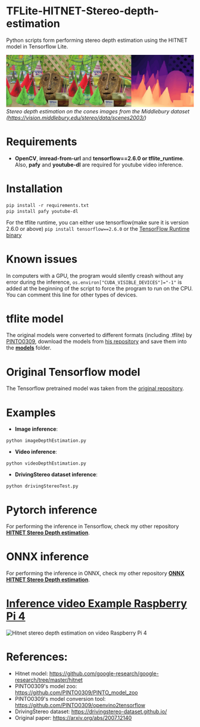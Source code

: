# TFLite-HITNET-Stereo-depth-estimation
Python scripts form performing stereo depth estimation using the HITNET model in Tensorflow Lite.

![Hitnet stereo depth estimation TFLite](https://github.com/ibaiGorordo/TFLite-HITNET-Stereo-depth-estimation/blob/main/docs/img/out.jpg)
*Stereo depth estimation on the cones images from the Middlebury dataset (https://vision.middlebury.edu/stereo/data/scenes2003/)*

# Requirements

 * **OpenCV**, **imread-from-url** and **tensorflow==2.6.0 or tflite_runtime**. Also, **pafy** and **youtube-dl** are required for youtube video inference. 
 
# Installation
```
pip install -r requirements.txt
pip install pafy youtube-dl
```

For the tflite runtime, you can either use tensorflow(make sure it is version 2.6.0 or above) `pip install tensorflow==2.6.0` or the [TensorFlow Runtime binary](https://github.com/PINTO0309/TensorflowLite-bin)

# Known issues
In computers with a GPU, the program would silently creash without any error during the inference, `os.environ["CUDA_VISIBLE_DEVICES"]="-1"` is added at the beginning of the script to force the program to run on the CPU. You can comment this line for other types of devices.

# tflite model
The original models were converted to different formats (including .tflite) by [PINTO0309](https://github.com/PINTO0309), download the models from [his repository](https://github.com/PINTO0309/PINTO_model_zoo/tree/main/142_HITNET) and save them into the **[models](https://github.com/ibaiGorordo/TFLite-HITNET-Stereo-depth-estimation/tree/main/models)** folder. 

# Original Tensorflow model
The Tensorflow pretrained model was taken from the [original repository](https://github.com/google-research/google-research/tree/master/hitnet).
 
# Examples

 * **Image inference**:
 
 ```
 python imageDepthEstimation.py 
 ```
 
  * **Video inference**:
 
 ```
 python videoDepthEstimation.py
 ```
 
 * **DrivingStereo dataset inference**:
 
 ```
 python drivingStereoTest.py
 ```
 

# Pytorch inference
For performing the inference in Tensorflow, check my other repository **[HITNET Stereo Depth estimation](https://github.com/ibaiGorordo/HITNET-Stereo-Depth-estimation)**.

# ONNX inference
For performing the inference in ONNX, check my other repository **[ONNX HITNET Stereo Depth estimation](https://github.com/ibaiGorordo/ONNX-HITNET-Stereo-Depth-estimation)**.

# [Inference video Example Raspberry Pi 4](https://youtu.be/-6zhFs9X8Rg) 
 ![Hitnet stereo depth estimation on video Raspberry Pi 4](https://github.com/ibaiGorordo/TFLite-HITNET-Stereo-depth-estimation/blob/main/docs/img/Pi4tfliteHitnetDepthEstimation.gif)

# References:
* Hitnet model: https://github.com/google-research/google-research/tree/master/hitnet
* PINTO0309's model zoo: https://github.com/PINTO0309/PINTO_model_zoo
* PINTO0309's model conversion tool: https://github.com/PINTO0309/openvino2tensorflow
* DrivingStereo dataset: https://drivingstereo-dataset.github.io/
* Original paper: https://arxiv.org/abs/2007.12140
 
